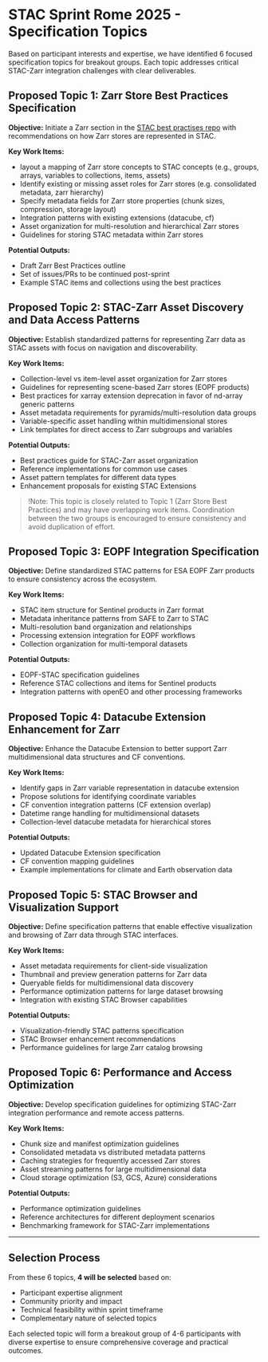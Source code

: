 # STAC Sprint Rome 2025 - Specification Topics

Based on participant interests and expertise, we have identified 6 focused specification topics for breakout groups. Each topic addresses critical STAC-Zarr integration challenges with clear deliverables.

## Proposed Topic 1: Zarr Store Best Practices Specification

**Objective:** Initiate a Zarr section in the [STAC best practises repo](https://github.com/radiantearth/stac-best-practices/) with recommendations on how Zarr stores are represented in STAC.

**Key Work Items:**

- layout a mapping of Zarr store concepts to STAC concepts (e.g., groups, arrays, variables to collections, items, assets)
- Identify existing or missing asset roles for Zarr stores (e.g. consolidated metadata, zarr hierarchy)
- Specify metadata fields for Zarr store properties (chunk sizes, compression, storage layout)
- Integration patterns with existing extensions (datacube, cf)
- Asset organization for multi-resolution and hierarchical Zarr stores
- Guidelines for storing STAC metadata within Zarr stores

**Potential Outputs:**

- Draft Zarr Best Practices outline
- Set of issues/PRs to be continued post-sprint
- Example STAC items and collections using the best practices

## Proposed Topic 2: STAC-Zarr Asset Discovery and Data Access Patterns

**Objective:** Establish standardized patterns for representing Zarr data as STAC assets with focus on navigation and discoverability.

**Key Work Items:**

- Collection-level vs item-level asset organization for Zarr stores
- Guidelines for representing scene-based Zarr stores (EOPF products)
- Best practices for xarray extension deprecation in favor of nd-array generic patterns
- Asset metadata requirements for pyramids/multi-resolution data groups
- Variable-specific asset handling within multidimensional stores
- Link templates for direct access to Zarr subgroups and variables

**Potential Outputs:**

- Best practices guide for STAC-Zarr asset organization
- Reference implementations for common use cases
- Asset pattern templates for different data types
- Enhancement proposals for existing STAC Extensions

> !Note: This topic is closely related to Topic 1 (Zarr Store Best Practices) and may have overlapping work items. Coordination between the two groups is encouraged to ensure consistency and avoid duplication of effort.

## Proposed Topic 3: EOPF Integration Specification

**Objective:** Define standardized STAC patterns for ESA EOPF Zarr products to ensure consistency across the ecosystem.

**Key Work Items:**

- STAC item structure for Sentinel products in Zarr format
- Metadata inheritance patterns from SAFE to Zarr to STAC
- Multi-resolution band organization and relationships
- Processing extension integration for EOPF workflows
- Collection organization for multi-temporal datasets

**Potential Outputs:**

- EOPF-STAC specification guidelines
- Reference STAC collections and items for Sentinel products
- Integration patterns with openEO and other processing frameworks

## Proposed Topic 4: Datacube Extension Enhancement for Zarr

**Objective:** Enhance the Datacube Extension to better support Zarr multidimensional data structures and CF conventions.

**Key Work Items:**

- Identify gaps in Zarr variable representation in datacube extension
- Propose solutions for identifying coordinate variables
- CF convention integration patterns (CF extension overlap)
- Datetime range handling for multidimensional datasets
- Collection-level datacube metadata for hierarchical stores

**Potential Outputs:**

- Updated Datacube Extension specification
- CF convention mapping guidelines
- Example implementations for climate and Earth observation data

## Proposed Topic 5: STAC Browser and Visualization Support

**Objective:** Define specification patterns that enable effective visualization and browsing of Zarr data through STAC interfaces.

**Key Work Items:**

- Asset metadata requirements for client-side visualization
- Thumbnail and preview generation patterns for Zarr data
- Queryable fields for multidimensional data discovery
- Performance optimization patterns for large dataset browsing
- Integration with existing STAC Browser capabilities

**Potential Outputs:**

- Visualization-friendly STAC patterns specification
- STAC Browser enhancement recommendations
- Performance guidelines for large Zarr catalog browsing

## Proposed Topic 6: Performance and Access Optimization

**Objective:** Develop specification guidelines for optimizing STAC-Zarr integration performance and remote access patterns.

**Key Work Items:**

- Chunk size and manifest optimization guidelines
- Consolidated metadata vs distributed metadata patterns
- Caching strategies for frequently accessed Zarr stores
- Asset streaming patterns for large multidimensional data
- Cloud storage optimization (S3, GCS, Azure) considerations

**Potential Outputs:**

- Performance optimization guidelines
- Reference architectures for different deployment scenarios
- Benchmarking framework for STAC-Zarr implementations

---

## Selection Process

From these 6 topics, **4 will be selected** based on:

- Participant expertise alignment
- Community priority and impact
- Technical feasibility within sprint timeframe
- Complementary nature of selected topics

Each selected topic will form a breakout group of 4-6 participants with diverse expertise to ensure comprehensive coverage and practical outcomes.
